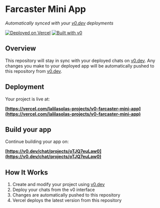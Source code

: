 # Farcaster Mini App

*Automatically synced with your [v0.dev](https://v0.dev) deployments*

[![Deployed on Vercel](https://img.shields.io/badge/Deployed%20on-Vercel-black?style=for-the-badge&logo=vercel)](https://vercel.com/lalilasolas-projects/v0-farcaster-mini-app)
[![Built with v0](https://img.shields.io/badge/Built%20with-v0.dev-black?style=for-the-badge)](https://v0.dev/chat/projects/oTJQ7euLaw0)

## Overview

This repository will stay in sync with your deployed chats on [v0.dev](https://v0.dev).
Any changes you make to your deployed app will be automatically pushed to this repository from [v0.dev](https://v0.dev).

## Deployment

Your project is live at:

**[https://vercel.com/lalilasolas-projects/v0-farcaster-mini-app](https://vercel.com/lalilasolas-projects/v0-farcaster-mini-app)**

## Build your app

Continue building your app on:

**[https://v0.dev/chat/projects/oTJQ7euLaw0](https://v0.dev/chat/projects/oTJQ7euLaw0)**

## How It Works

1. Create and modify your project using [v0.dev](https://v0.dev)
2. Deploy your chats from the v0 interface
3. Changes are automatically pushed to this repository
4. Vercel deploys the latest version from this repository